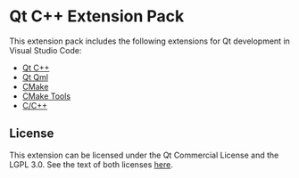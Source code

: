 # Qt C++ Extension Pack

This extension pack includes the following extensions for Qt development in Visual Studio Code:

* [Qt C++](https://marketplace.visualstudio.com/items?itemName=theqtcompany.qt-cpp)
* [Qt Qml](https://marketplace.visualstudio.com/items?itemName=theqtcompany.qt-qml)
* [CMake](https://marketplace.visualstudio.com/items?itemName=twxs.cmake)
* [CMake Tools](https://marketplace.visualstudio.com/items?itemName=ms-vscode.cmake-tools)
* [C/C++](https://marketplace.visualstudio.com/items?itemName=ms-vscode.cpptools)

## License

This extension can be licensed under the Qt Commercial License and the
LGPL 3.0. See the text of both licenses [here](LICENSE).
